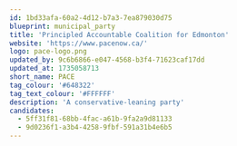 ```yaml
---
id: 1bd33afa-60a2-4d12-b7a3-7ea879030d75
blueprint: municipal_party
title: 'Principled Accountable Coalition for Edmonton'
website: 'https://www.pacenow.ca/'
logo: pace-logo.png
updated_by: 9c6b6866-e047-4568-b3f4-71623caf17dd
updated_at: 1735058713
short_name: PACE
tag_colour: '#648322'
tag_text_colour: '#FFFFFF'
description: 'A conservative-leaning party'
candidates:
  - 5ff31f81-68bb-4fac-a61b-9fa2a9d81133
  - 9d0236f1-a3b4-4258-9fbf-591a31b4e6b5
---
```

